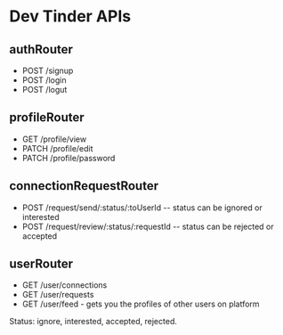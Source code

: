 # Dev Tinder APIs

## authRouter
- POST /signup
- POST /login
- POST /logut

## profileRouter
- GET /profile/view
- PATCH /profile/edit
- PATCH /profile/password

## connectionRequestRouter
- POST /request/send/:status/:toUserId -- status can be ignored or interested
- POST /request/review/:status/:requestId -- status can be rejected or accepted


## userRouter
- GET /user/connections
- GET /user/requests
- GET /user/feed - gets you the profiles of other users on platform

Status: ignore, interested, accepted, rejected.